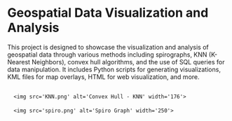 # Geospatial Data Visualization and Analysis

This project is designed to showcase the visualization and analysis of geospatial data through various methods including spirographs, KNN (K-Nearest Neighbors), convex hull algorithms, and the use of SQL queries for data manipulation. It includes Python scripts for generating visualizations, KML files for map overlays, HTML for web visualization, and more.

<div style="display: flex">

      <img src='KNN.png' alt='Convex Hull - KNN' width='176'>

      <img src='spiro.png' alt='Spiro Graph' width='250'>  

</div>
